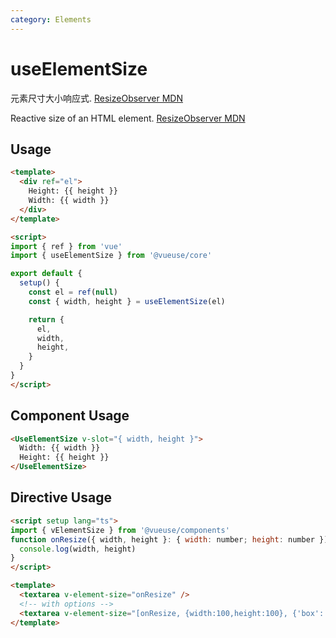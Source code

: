 ```yaml
---
category: Elements
---
```


# useElementSize

元素尺寸大小响应式. [ResizeObserver MDN](https://developer.mozilla.org/en-US/docs/Web/API/ResizeObserver)

Reactive size of an HTML element. [ResizeObserver MDN](https://developer.mozilla.org/en-US/docs/Web/API/ResizeObserver)

## Usage

```html
<template>
  <div ref="el">
    Height: {{ height }}
    Width: {{ width }}
  </div>
</template>

<script>
import { ref } from 'vue'
import { useElementSize } from '@vueuse/core'

export default {
  setup() {
    const el = ref(null)
    const { width, height } = useElementSize(el)

    return {
      el,
      width,
      height,
    }
  }
}
</script>
```

## Component Usage

```html
<UseElementSize v-slot="{ width, height }">
  Width: {{ width }}
  Height: {{ height }}
</UseElementSize>
```
## Directive Usage

```html
<script setup lang="ts">
import { vElementSize } from '@vueuse/components'
function onResize({ width, height }: { width: number; height: number }) {
  console.log(width, height)
}
</script>

<template>
  <textarea v-element-size="onResize" />
  <!-- with options -->
  <textarea v-element-size="[onResize, {width:100,height:100}, {'box':'content-box'} ]" />
</template>
```
